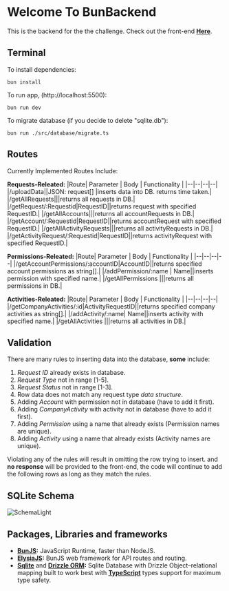 # Welcome To BunBackend

This is the backend for the the challenge.
Check out the front-end [**Here**](https://github.com/Adam-442/front-bun-next).

## Terminal

To install dependencies:

    bun install

To run app, (http://localhost:5500):

    bun run dev

To migrate database (if you decide to delete "sqlite.db"):

    bun run ./src/database/migrate.ts 

## Routes

Currently Implemented Routes Include:

**Requests-Releated:**
|Route| Parameter | Body | Functionality |
|--|--|--|--|
|/uploadData||JSON: request[] |inserts data into DB. returns time taken.|
|/getAllRequests|||returns all requests in DB.|
|/getRequest/:Requestid|RequestID||returns request with specified RequestID.|
|/getAllAccounts|||returns all accountRequests in DB.|
|/getAccount/:Requestid|RequestID||returns accountRequest with specified RequestID.|
|/getAllActivityRequests|||returns all activityRequests in DB.|
|/getActivityRequest/:Requestid|RequestID||returns activityRequest with specified RequestID.|

**Permissions-Releated:**
|Route| Parameter | Body | Functionality |
|--|--|--|--|
|/getAccountPermissions/:accountID|AccountID||returns specified account permissions as string[].|
|/addPermission/:name | Name||inserts permission with specified name.|
|/getAllPermissions |||returns all permissions in DB.|


**Activities-Releated:**
|Route| Parameter | Body | Functionality |
|--|--|--|--|
|/getCompanyActivities/:id|ActivityRequestID||returns specified company activities as string[].|
|/addActivity/:name| Name||inserts activity with specified name.|
|/getAllActivities |||returns all activities in DB.|


## Validation

There are many rules to inserting data into the database, **some** include:

 1. *Request ID* already exists in database.
 2. *Request Type* not in range [1-5].
 3. *Request Status* not in range [1-3].
 4. Row data does not match any request type *data structure*.
 5. Adding *Account* with permission not in database (have to add it first).
 6. Adding *CompanyActivity* with activity not in database (have to add it first).
 7. Adding *Permission* using a name that already exists (Permission names are unique).
 8. Adding *Activity* using a name that already exists (Activity names are unique).

Violating any of the rules will result in omitting the row trying to insert. and **no response** will be provided to the front-end, the code will continue to add the following rows as long as they match the rules.

## SQLite Schema

![SchemaLight](https://github.com/Adam-442/bunBackend/assets/98691783/e091847b-36fd-4531-b5da-e90e17d9c19b)

## Packages, Libraries and frameworks

 - **[BunJS](https://bun.sh/):** JavaScript Runtime, faster than NodeJS.
 - **[ElysiaJS](https://elysiajs.com):** BunJS web framework for API routes and routing.
 - [**Sqlite**](https://www.sqlite.org/index.html) and [**Drizzle ORM**](https://orm.drizzle.team/docs/quick-sqlite/bun)**:** Sqlite Database with Drizzle Object–relational mapping built to work best with [**TypeScript**](https://www.typescriptlang.org/) types support for maximum type safety.
